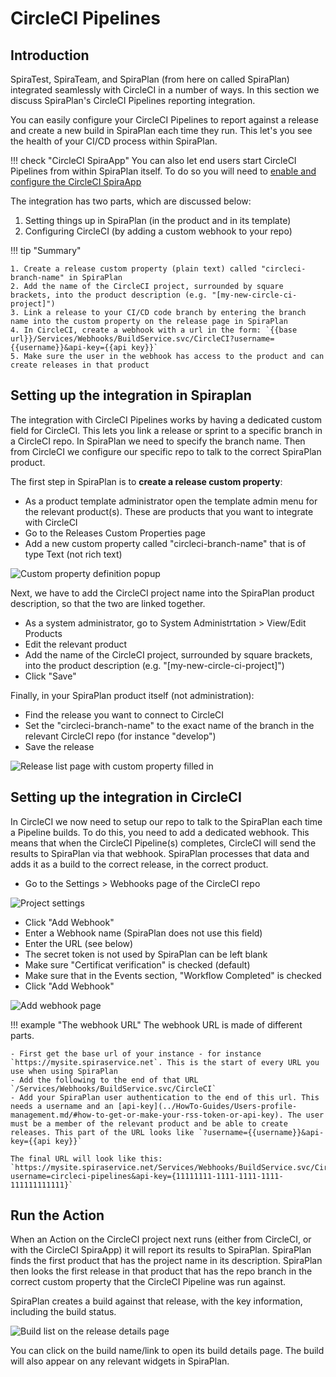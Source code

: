 # CircleCI Pipelines

## Introduction
SpiraTest, SpiraTeam, and SpiraPlan (from here on called SpiraPlan) integrated seamlessly with CircleCI in a number of ways. In this section we discuss SpiraPlan's CircleCI Pipelines reporting integration.

You can easily configure your CircleCI Pipelines to report against a release and create a new build in SpiraPlan each time they run. This let's you see the health of your CI/CD process within SpiraPlan. 

!!! check "CircleCI SpiraApp"
    You can also let end users start CircleCI Pipelines from within SpiraPlan itself. To do so you will need to [enable and configure the CircleCI SpiraApp](../SpiraApps/CircleCI.md)

The integration has two parts, which are discussed below:

1. Setting things up in SpiraPlan (in the product and in its template)
2. Configuring CircleCI (by adding a custom webhook to your repo)

!!! tip "Summary"

    1. Create a release custom property (plain text) called "circleci-branch-name" in SpiraPlan
    2. Add the name of the CircleCI project, surrounded by square brackets, into the product description (e.g. "[my-new-circle-ci-project]")
    3. Link a release to your CI/CD code branch by entering the branch name into the custom property on the release page in SpiraPlan
    4. In CircleCI, create a webhook with a url in the form: `{{base url}}/Services/Webhooks/BuildService.svc/CircleCI?username={{username}}&api-key={{api key}}`
    5. Make sure the user in the webhook has access to the product and can create releases in that product


## Setting up the integration in Spiraplan

The integration with CircleCI Pipelines works by having a dedicated custom field for CircleCI. This lets you link a release or sprint to a specific branch in a CircleCI repo. In SpiraPlan we need to specify the branch name. Then from CircleCI we configure our specific repo to talk to the correct SpiraPlan product.

The first step in SpiraPlan is to **create a release custom property**:

- As a product template administrator open the template admin menu for the relevant product(s). These are products that you want to integrate with CircleCI
- Go to the Releases Custom Properties page
- Add a new custom property called "circleci-branch-name" that is of type Text (not rich text)

![Custom property definition popup](img/circleci-pipelines-custom-property-definition.png)

Next, we have to add the CircleCI project name into the SpiraPlan product description, so that the two are linked together.

- As a system administrator, go to System Administrtation > View/Edit Products
- Edit the relevant product 
- Add the name of the CircleCI project, surrounded by square brackets, into the product description (e.g. "[my-new-circle-ci-project]") 
- Click "Save"

Finally, in your SpiraPlan product itself (not administration):

- Find the release you want to connect to CircleCI
- Set the "circleci-branch-name" to the exact name of the branch in the relevant CircleCI repo (for instance "develop")
- Save the release

![Release list page with custom property filled in](img/circleci-pipelines-release-page.png)


## Setting up the integration in CircleCI

In CircleCI we now need to setup our repo to talk to the SpiraPlan each time a Pipeline builds. To do this, you need to add a dedicated webhook. This means that when the CircleCI Pipeline(s) completes, CircleCI will send the results to SpiraPlan via that webhook. SpiraPlan processes that data and adds it as a build to the correct release, in the correct product.

- Go to the Settings > Webhooks page of the CircleCI repo

![Project settings](img/circleci-pipelines-repo-settings.png)

- Click "Add Webhook"
- Enter a Webhook name (SpiraPlan does not use this field)
- Enter the URL (see below)
- The secret token is not used by SpiraPlan can be left blank
- Make sure "Certificat verification" is checked (default)
- Make sure that in the Events section, "Workflow Completed" is checked
- Click "Add Webhook"

![Add webhook page](img/circleci-pipelines-repo-webhook.png)

!!! example "The webhook URL"
    The webhook URL is made of different parts.

    - First get the base url of your instance - for instance `https://mysite.spiraservice.net`. This is the start of every URL you use when using SpiraPlan
    - Add the following to the end of that URL `/Services/Webhooks/BuildService.svc/CircleCI`
    - Add your SpiraPlan user authentication to the end of this url. This needs a username and an [api-key](../HowTo-Guides/Users-profile-management.md/#how-to-get-or-make-your-rss-token-or-api-key). The user must be a member of the relevant product and be able to create releases. This part of the URL looks like `?username={{username}}&api-key={{api key}}`

    The final URL will look like this: `https://mysite.spiraservice.net/Services/Webhooks/BuildService.svc/CircleCI?username=circleci-pipelines&api-key={11111111-1111-1111-1111-111111111111}`


## Run the Action

When an Action on the CircleCI project next runs (either from CircleCI, or with the CircleCI SpiraApp) it will report its results to SpiraPlan. SpiraPlan finds the first product that has the project name in its description. SpiraPlan then looks the first release in that product that has the repo branch in the correct custom property that the CircleCI Pipeline was run against.

SpiraPlan creates a build against that release, with the key information, including the build status.

![Build list on the release details page](img/circleci-pipelines-build-list.png)

You can click on the build name/link to open its build details page. The build will also appear on any relevant widgets in SpiraPlan.